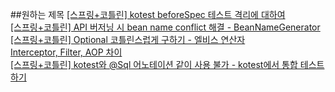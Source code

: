 ##원하는 제목
<a href=https://kkoon9.tistory.com/540>[스프링+코틀린] kotest beforeSpec 테스트 격리에 대하여</a></br><a href=https://kkoon9.tistory.com/539>[스프링+코틀린] API 버저닝 시 bean name conflict 해결 - BeanNameGenerator</a></br><a href=https://kkoon9.tistory.com/538>[스프링+코틀린] Optional 코틀린스럽게 구하기 - 엘비스 연산자</a></br><a href=https://kkoon9.tistory.com/537>Interceptor, Filter, AOP 차이</a></br><a href=https://kkoon9.tistory.com/536>[스프링+코틀린] kotest와 @Sql 어노테이션 같이 사용 불가 - kotest에서 통합 테스트하기</a></br>